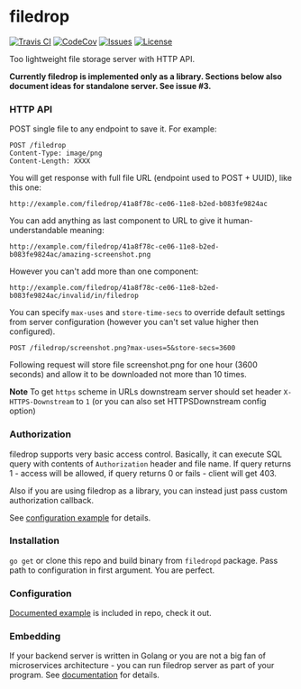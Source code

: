 filedrop
==========

[![Travis CI](https://img.shields.io/travis/com/foxcpp/filedrop.svg?style=flat-square&logo=Linux)](https://travis-ci.com/foxcpp/filedrop)
[![CodeCov](https://img.shields.io/codecov/c/github/foxcpp/filedrop.svg?style=flat-square)](https://codecov.io/gh/foxcpp/filedrop)
[![Issues](https://img.shields.io/github/issues-raw/foxcpp/filedrop.svg?style=flat-square)](https://github.com/foxcpp/filedrop/issues)
[![License](https://img.shields.io/github/license/foxcpp/filedrop.svg?style=flat-square)](https://github.com/foxcpp/filedrop/blob/master/LICENSE)

Too lightweight file storage server with HTTP API.

**Currently filedrop is implemented only as a library. Sections below also
document ideas for standalone server. See issue #3.**

### HTTP API

POST single file to any endpoint to save it.
For example:
```
POST /filedrop
Content-Type: image/png
Content-Length: XXXX
```

You will get response with full file URL (endpoint used to POST + UUID), like this one:
```
http://example.com/filedrop/41a8f78c-ce06-11e8-b2ed-b083fe9824ac
```

You can add anything as last component to URL to give it human-understandable meaning:
```
http://example.com/filedrop/41a8f78c-ce06-11e8-b2ed-b083fe9824ac/amazing-screenshot.png
```
However you can't add more than one component:
```
http://example.com/filedrop/41a8f78c-ce06-11e8-b2ed-b083fe9824ac/invalid/in/filedrop
```

You can specify `max-uses` and `store-time-secs` to override default settings
from server configuration (however you can't set value higher then configured).

```
POST /filedrop/screenshot.png?max-uses=5&store-secs=3600
```
Following request will store file screenshot.png for one hour (3600 seconds)
and allow it to be downloaded not more than 10 times.

**Note** To get `https` scheme in URLs downstream server should set header
`X-HTTPS-Downstream` to `1` (or you can also set HTTPSDownstream config option)

### Authorization

filedrop supports very basic access control. Basically, it can execute SQL
query with contents of `Authorization` header and file name. If query returns 1 - access 
will be allowed, if query returns 0 or fails - client will get 403.

Also if you are using filedrop as a library, you can instead just pass custom 
authorization callback. 

See [configuration example](filedrop.example.yml) for details.

### Installation

`go get` or clone this repo and build binary from `filedropd` package. Pass
path to configuration in first argument. You are perfect.

### Configuration

[Documented example](filedrop.example.yml) is included in repo, check it out.

### Embedding

If your backend server is written in Golang or you are not a big fan of
microservices architecture - you can run filedrop server as part of your
program. See [documentation](godocs.org/github.com/foxcpp/filedrop) for
details.
